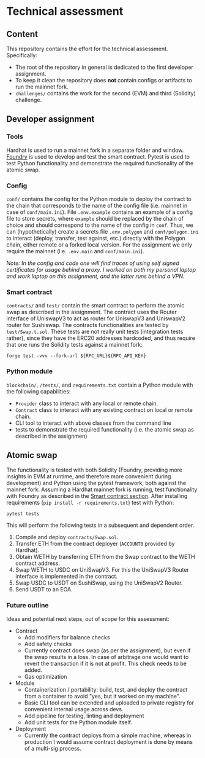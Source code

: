# Technical assessment

## Content

This repository contains the effort for the technical assessment. Specifically:
- The root of the repository in general is dedicated to the first developer assignment.
- To keep it clean the repository does **not** contain configs or artifacts to run the mainnet fork.
- `challenges/` contains the work for the second (EVM) and third (Solidity) challenge. 

## Developer assignment

### Tools

Hardhat is used to run a mainnet fork in a separate folder and window. [Foundry](https://book.getfoundry.sh/) is used to develop and test the smart contract. Pytest is used to test Python functionality and demonstrate the required functionality of the atomic swap.

### Config
`conf/` contains the config for the Python module to deploy the contract to the chain that corresponds to the name of the config file (i.e. mainnet in case of `conf/main.ini`). File `.env.example` contains an example of a config file to store secrets, where `example` should be replaced by the chain of choice and should correspond to the name of the config in `conf`. Thus, we can (hypothetically) create a secrets file `.env.polygon` and `conf/polygon.ini` to interact (deploy, transfer, test against, etc.) directly with the Polygon chain, either remote or a forked local version. For the assignment we only require the mainnet (i.e. `.env.main` and `conf/main.ini`).

_Note: In the config and code one will find traces of using self signed certificates for usage behind a proxy. I worked on both my personal laptop and work laptop on this assignment, and the latter runs behind a VPN._

### Smart contract

`contracts/` and `test/` contain the smart contract to perform the atomic swap as described in the assignment. The contract uses the Router interface of UniswapV3 to act as router for UniswapV3 and UniswapV2 router for Sushiswap. The contracts functionalities are tested by `test/Swap.t.sol`. These tests are not really unit tests (integration tests rather), since they have the ERC20 addresses hardcoded, and thus require that one runs the Solidity tests against a mainnet fork:
```
forge test -vvv --fork-url ${RPC_URL}${RPC_API_KEY}
```

### Python module

`blockchain/`, `/tests/`, and `requirements.txt` contain a Python module with the following capabilities:

- `Provider` class to interact with any local or remote chain.
- `Contract` class to interact with any existing contract on local or remote chain.
- CLI tool to interact with above classes from the command line
- tests to demonstrate the required functionality (i.e. the atomic swap as described in the assignmen)

## Atomic swap

The functionality is tested with both Solidity (Foundry, providing more insights in EVM at runtime, and therefore more convenient during development) and Python using the pytest framework, both against the mainnet fork. Assuming a Hardhat mainnet fork is running, test functionality with Foundry as described in the [Smart contract section](#smart-contract). After installing requirements (`pip install -r requirements.txt`) test with Python:
```
pytest tests
```

This will perform the following tests in a subsequent and dependent order.
1. Compile and deploy `contracts/Swap.sol`.
2. Transfer ETH from the contract deployer (`ACCOUNT0` provided by Hardhat).
3. Obtain WETH by transferring ETH from the Swap contract to the WETH contract address.
4. Swap WETH to USDC on UniSwapV3. For this the UniSwapV3 Router interface is implemented in the contract.
5. Swap USDC to USDT on SushiSwap, using the UniSwapV2 Router.
6. Send USDT to an EOA.

### Future outline

Ideas and potential next steps, out of scope for this assessment:

- Contract
  - Add modifiers for balance checks
  - Add safety checks
  - Currently contract does swap (as per the assignment), but even if the swap results in a loss. In case of arbitrage one would want to revert the transaction if it is not at profit. This check  needs to be added.
  - Gas optimization
- Module
  - Containerization / portability: build, test, and deploy the contract from a container to avoid "yes, but it worked on my machine".
  - Basic CLI tool can be extended and uploaded to private registry for convenient internal usage across devs.
  - Add pipeline for testing, linting and deployment
  - Add unit tests for the Python module itself.
- Deployment 
  - Currently the contract deploys from a simple machine, whereas in production I would assume contract deployment is done by means of a multi-sig process.

